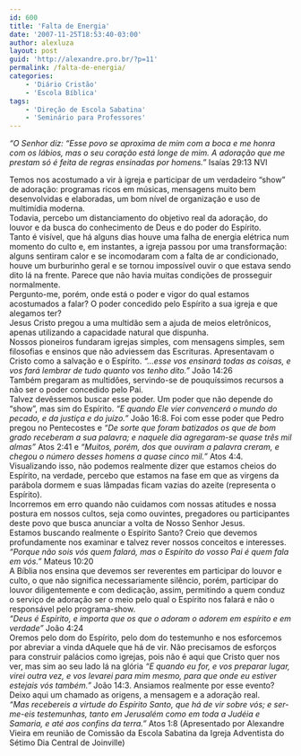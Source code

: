 ```yaml
---
id: 600
title: 'Falta de Energia'
date: '2007-11-25T18:53:40-03:00'
author: alexluza
layout: post
guid: 'http://alexandre.pro.br/?p=11'
permalink: /falta-de-energia/
categories:
    - 'Diário Cristão'
    - 'Escola Bíblica'
tags:
    - 'Direção de Escola Sabatina'
    - 'Seminário para Professores'
---
```


*“O Senhor diz: “Esse povo se aproxima de mim com a boca e me honra com os lábios, mas o seu coração está longe de mim. A adoração que me prestam só é feita de regras ensinadas por homens.”* Isaías 29:13 NVI <div>Temos nos acostumado a vir à igreja e participar de um verdadeiro “show” de adoração: programas ricos em músicas, mensagens muito bem desenvolvidas e elaboradas, um bom nível de organização e uso de multimídia moderna.</div><div>Todavia, percebo um distanciamento do objetivo real da adoração, do louvor e da busca do conhecimento de Deus e do poder do Espírito.</div><div>Tanto é visível, que há alguns dias houve uma falha de energia elétrica num momento do culto e, em instantes, a igreja passou por uma transformação: alguns sentiram calor e se incomodaram com a falta de ar condicionado, houve um burburinho geral e se tornou impossível ouvir o que estava sendo dito lá na frente. Parece que não havia muitas condições de prosseguir normalmente.</div><div>Pergunto-me, porém, onde está o poder e vigor do qual estamos acostumados a falar? O poder concedido pelo Espírito a sua igreja e que alegamos ter?</div><div>Jesus Cristo pregou a uma multidão sem a ajuda de meios eletrônicos, apenas utilizando a capacidade natural que dispunha.</div><div>Nossos pioneiros fundaram igrejas simples, com mensagens simples, sem filosofias e ensinos que não adviessem das Escrituras. Apresentavam o Cristo como a salvação e o Espírito. *“…esse vos ensinará todas as coisas, e vos fará lembrar de tudo quanto vos tenho dito.”* João 14:26</div><div>Também pregaram as multidões, servindo-se de pouquíssimos recursos a não ser o poder concedido pelo Pai.</div><div>Talvez devêssemos buscar esse poder. Um poder que não depende do “show”, mas sim do Espírito. *“E quando Ele vier convencerá o mundo do pecado, e da justiça e do juízo.”* João 16:8. Foi com esse poder que Pedro pregou no Pentecostes e *“De sorte que foram batizados os que de bom grado receberam a sua palavra; e naquele dia agregaram-se quase três mil almas”* Atos 2:41 e *“Muitos, porém, dos que ouviram a palavra creram, e chegou o número desses homens a quase cinco mil.”* Atos 4:4.</div><div>Visualizando isso, não podemos realmente dizer que estamos cheios do Espírito, na verdade, percebo que estamos na fase em que as virgens da parábola dormem e suas lâmpadas ficam vazias do azeite (representa o Espírito).</div><div>Incorremos em erro quando não cuidamos com nossas atitudes e nossa postura em nossos cultos, seja como ouvintes, pregadores ou participantes deste povo que busca anunciar a volta de Nosso Senhor Jesus.</div><div>Estamos buscando realmente o Espírito Santo? Creio que devemos profundamente nos examinar e talvez rever nossos conceitos e interesses.</div><div>*“Porque não sois vós quem falará, mas o Espírito do vosso Pai é quem fala em vós.”* Mateus 10:20</div><div>A Bíblia nos ensina que devemos ser reverentes em participar do louvor e culto, o que não significa necessariamente silêncio, porém, participar do louvor diligentemente e com dedicação, assim, permitindo a quem conduz o serviço de adoração ser o meio pelo qual o Espírito nos falará e não o responsável pelo programa-show.</div><div>*“Deus é Espírito, e importa que os que o adoram o adorem em espírito e em verdade”* João 4:24</div><div>Oremos pelo dom do Espírito, pelo dom do testemunho e nos esforcemos por abreviar a vinda dAquele que há de vir. Não precisamos de esforços para construir palácios como igrejas, pois não é aqui que Cristo quer nos ver, mas sim ao seu lado lá na glória *“E quando eu for, e vos preparar lugar, virei outra vez, e vos levarei para mim mesmo, para que onde eu estiver estejais vós também.”* João 14:3. Ansiamos realmente por esse evento?</div><div>Deixo aqui um chamado as origens, a mensagem e a adoração real.</div>*“Mas recebereis a virtude do Espírito Santo, que há de vir sobre vós; e ser-me-eis testemunhas, tanto em Jerusalém como em toda a Judéia e Samaria, e até aos confins da terra.”* Atos 1:8 (Apresentado por Alexandre Vieira em reunião de Comissão da Escola Sabatina da Igreja Adventista do Sétimo Dia Central de Joinville)